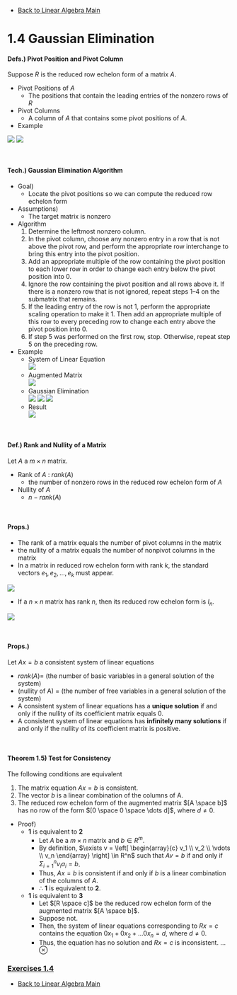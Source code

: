* [Back to Linear Algebra Main](../../../main.md)

# 1.4 Gaussian Elimination

#### Defs.) Pivot Position and Pivot Column
Suppose $R$ is the reduced row echelon form of a matrix $A$.
* Pivot Positions of $A$
  * The positions that contain the leading entries of the nonzero rows of $R$
* Pivot Columns
  * A column of $A$ that contains some pivot positions of $A$.
* Example   

![](./images/04_01_01.png)
![](./images/04_01_02.png)   


<br>

#### Tech.) Gaussian Elimination Algorithm
* Goal)
  * Locate the pivot positions so we can compute the reduced row echelon form
* Assumptions)
  * The target matrix is nonzero
* Algorithm
  1. Determine the leftmost nonzero column.
  2. In the pivot column, choose any nonzero entry in a row that is not above the pivot row, and perform the appropriate row interchange to bring this entry into the pivot position.
  3. Add an appropriate multiple of the row containing the pivot position to each lower row in order to change each entry below the pivot position into 0.
  4. Ignore the row containing the pivot position and all rows above it. If there is a nonzero row that is not ignored, repeat steps 1–4 on the submatrix that remains.
  5. If the leading entry of the row is not 1, perform the appropriate scaling operation to make it 1. Then add an appropriate multiple of this row to every preceding row to change each entry above the pivot position into 0.
  6. If step 5 was performed on the first row, stop. Otherwise, repeat step 5 on the preceding row.
* Example   
  * System of Linear Equation   
    ![](./images/04_01_03.png)
  * Augmented Matrix   
    ![](./images/04_01_04.png)
  * Gaussian Elimination   
    ![](./images/04_01_05.png)
    ![](./images/04_01_06.png)
    ![](./images/04_01_07.png)
  * Result   
    ![](./images/04_01_08.png)


<br>

#### Def.) Rank and Nullity of a Matrix
Let $A$ a $m \times n$ matrix.
* Rank of $A$ : $rank(A)$
  * the number of nonzero rows in the reduced row echelon form of $A$
* Nullity of $A$
  * $n - rank(A)$

<br>

#### Props.)
* The rank of a matrix equals the number of pivot columns in the matrix
* the nullity of a matrix equals the number of nonpivot columns in the matrix
* In a matrix in reduced row echelon form with rank $k$, the standard vectors $e_1, e_2, ... , e_k$ must appear.   

![](./images/04_01_09.png)   

* If a $n \times n$ matrix has rank $n$, then its reduced row echelon form is $I_n$.   

![](./images/04_01_10.png)   

<br>

#### Props.)
Let $Ax=b$ a consistent system of linear equations
* $rank(A) =$ (the number of basic variables in a general solution of the system)
* (nullity of A) = (the number of free variables in a general solution of the system)
* A consistent system of linear equations has a **unique solution** if and only if the nullity of its coefficient matrix equals 0.
* A consistent system of linear equations has **infinitely many solutions** if and only if the nullity of its
coefficient matrix is positive.

<br>

#### Theorem 1.5) Test for Consistency
The following conditions are equivalent
1. The matrix equation $Ax=b$ is consistent.
2. The vector $b$ is a linear combination of the columns of A.
3. The reduced row echelon form of the augmented matrix $[A \space b]$ has no row of the form $[0 \space 0 \space \dots d]$, where $d \ne 0$.
* Proof)
  * **1** is equivalent to **2**
     * Let $A$ be a $m \times n$ matrix and $b \in R^m$. 
     * By definition, $`\exists v = \left[ \begin{array}{c} v_1 \\ v_2 \\ \vdots \\ v_n \end{array} \right] \in R^n`$ such that $Av = b$ if and only if $\Sigma_{i=1}^{n}{v_ia_i} = b$.
     * Thus, $Ax=b$ is consistent if and only if $b$ is a linear combination of the columns of $A$.
     * $\therefore$ **1** is equivalent to **2**.
  * **1** is equivalent to **3**
     * Let $[R \space c]$ be the reduced row echelon form of the augmented matrix $[A \space b]$.
     * Suppose not.
     * Then, the system of linear equations corresponding to $Rx=c$ contains the equation $0x_1 + 0x_2 + \dots 0x_n = d$, where $d \ne 0$.
     * Thus, the equation has no solution and $Rx=c$ is inconsistent. $\dots \otimes$



### [Exercises 1.4](./exercises.md)


* [Back to Linear Algebra Main](../../../main.md)